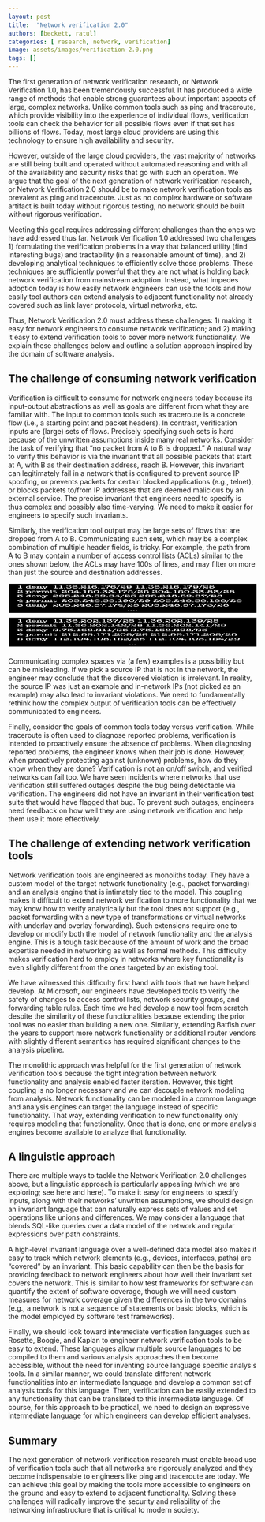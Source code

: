 ```yaml
---
layout: post
title:  "Network verification 2.0"
authors: [beckett, ratul]
categories: [ research, network, verification]
image: assets/images/verification-2.0.png
tags: []
---
```


The first generation of network verification research, or Network Verification 1.0, has been tremendously successful. It has produced a wide range of methods that enable strong guarantees about important aspects of large, complex networks. Unlike common tools such as ping and traceroute, which provide visibility into the experience of individual flows, verification tools can check the behavior for all possible flows even if that set has billions of flows. Today, most large cloud providers are using this technology to ensure high availability and security. 

However, outside of the large cloud providers, the vast majority of networks are still being built and operated without automated reasoning and with all of the availability and security risks that go with such an operation. We argue that the goal of the next generation of network verification research, or Network Verification 2.0 should be to make network verification tools as prevalent as ping and traceroute. Just as no complex hardware or software artifact is built today without rigorous testing, no network should be built without rigorous verification. 

Meeting this goal requires addressing different challenges than the ones we have addressed thus far. Network Verification 1.0 addressed two challenges 1) formulating the verification problems in a way that balanced utility (find interesting bugs) and tractability (in a reasonable amount of time), and 2) developing analytical techniques to efficiently solve those problems. These techniques are sufficiently powerful that they are not what is  holding back network verification from mainstream adoption. Instead, what impedes adoption today is how easily network engineers can use the tools and how easily tool authors can extend analysis to adjacent functionality not already covered such as link layer protocols, virtual networks, etc. 

Thus, Network Verification 2.0 must address these challenges: 1) making it easy for network engineers to consume network verification; and 2) making it easy to extend verification tools to cover more network functionality. We explain these challenges below and outline a solution approach inspired by the domain of software analysis.


## The challenge of consuming network verification 

Verification is difficult to consume for network engineers today because its input-output abstractions as well as goals are different from what they are familiar with. The input to common tools such as traceroute is a concrete flow (i.e., a starting point and packet headers). In contrast, verification inputs are (large) sets of flows. Precisely specifying such sets is hard because of the unwritten assumptions inside many real networks. Consider the task of verifying that “no packet from A to B is dropped.” A natural way to verify this behavior is via the invariant that all possible packets that start at A, with B as their destination address, reach B. However, this invariant can legitimately fail in a network that is configured to prevent source IP spoofing, or prevents packets for certain blocked applications (e.g., telnet), or blocks packets to/from IP addresses that are deemed malicious by an external service. The precise invariant that engineers need to specify is thus complex and possibly also time-varying. We need to make it easier for engineers to specify such invariants. 

Similarly, the verification tool output may be large sets of flows that are dropped from A to B. Communicating such sets, which may be a complex combination of multiple header fields, is tricky. For example, the path from A to B may contain a number of access control lists (ACLs) similar to the ones shown below, the ACLs may have 100s of lines, and may filter on more than just the source and destination addresses.

<img src="/assets/images/verification-2.0-acls.png" alt="Example ACLs" width="873" height="132"/>

Communicating complex spaces via (a few) examples is a possibility but can be misleading. If we pick a source IP that is not in the network, the engineer may conclude that the discovered violation is irrelevant. In reality, the source IP was just an example and in-network IPs (not picked as an example) may also lead to invariant violations. We need to fundamentally rethink how the complex output of verification tools can be effectively communicated to engineers. 

Finally, consider the goals of common tools today versus verification. While traceroute is often used to diagnose reported problems, verification is intended to proactively ensure the absence of problems. When diagnosing reported problems, the engineer knows when their job is done. However, when proactively protecting against (unknown) problems, how do they know when they are done?  Verification is not an on/off switch, and verified networks can fail too. We have seen incidents where networks that use verification still suffered outages despite the bug being detectable via verification. The engineers did not have an invariant in their verification test suite that would have flagged that bug. To prevent such outages, engineers need feedback on how well they are using network verification and help them use it more effectively. 

## The challenge of extending network verification tools

Network verification tools are engineered as monoliths today. They have a custom model of the target network functionality (e.g., packet forwarding) and an analysis engine that is intimately tied to the model. This coupling makes it difficult to extend network verification to more functionality that we may know how to verify analytically but the tool does not support (e.g., packet forwarding with a new type of transformations or virtual networks with underlay and overlay forwarding). Such extensions require one to develop or modify both the model of network functionality and the analysis engine. This is a tough task because of the amount of work and the broad expertise needed in networking as well as formal methods. This difficulty makes verification hard to employ in networks where key functionality is even slightly different from the ones targeted by an existing tool. 

We have witnessed this difficulty first hand with tools that we have helped develop. At Microsoft, our engineers have developed tools to verify the safety of changes to access control lists, network security groups, and forwarding table rules. Each time we had develop a new tool from scratch despite the similarity of these functionalities because extending the prior tool was no easier than building a new one. Similarly, extending Batfish over the years to support more network functionality or additional router vendors with slightly different semantics has required significant changes to the analysis pipeline. 

The monolithic approach was helpful for the first generation of network verification tools because the tight integration between network functionality and analysis enabled faster iteration. However, this tight coupling is no longer necessary and we can decouple network modeling from analysis. Network functionality can be modeled in a common language and analysis engines can target the language instead of specific functionality. That way, extending verification to new functionality only requires modeling that functionality. Once that is done, one or more analysis engines become available to analyze that functionality.

## A linguistic approach

There are multiple ways to tackle the Network Verification 2.0 challenges above, but a linguistic approach is particularly appealing (which we are exploring; see here and here). To make it easy for engineers to specify inputs, along with their networks’ unwritten assumptions, we should design an invariant language that can naturally express sets of values and set operations like unions and differences. We may consider a language that blends SQL-like queries over a data model of the network and regular expressions over path constraints. 

A high-level invariant language over a well-defined data model also makes it easy to track which network elements (e.g., devices, interfaces, paths) are “covered” by an invariant. This basic capability can then be the basis for providing feedback to network engineers about how well their invariant set covers the network. This is similar to how test frameworks for software can quantify the extent of software coverage, though we will need custom measures for network coverage given the differences in the two domains (e.g., a network is not a sequence of statements or basic blocks, which is the model employed by software test frameworks). 

Finally, we should look toward intermediate verification languages such as Rosette, Boogie, and Kaplan to engineer network verification tools to be easy to extend. These languages allow multiple source languages to be compiled to them and various analysis approaches then become accessible, without the need for inventing source language specific analysis tools. In a similar manner, we could translate different network functionalities into an intermediate language and develop a common set of analysis tools for this language. Then, verification can be easily extended to any functionality that can be translated to this intermediate language. Of course, for this approach to be practical, we need to design an expressive intermediate language for which engineers can develop efficient analyses.

## Summary

The next generation of network verification research must enable broad use of verification tools such that all networks are rigorously analyzed and they become indispensable to engineers like ping and traceroute are today.  We can achieve this goal by making the tools more accessible to engineers on the ground and easy to extend to adjacent functionality.  Solving these challenges will radically improve the security and reliability of the networking infrastructure that is critical to modern society.   